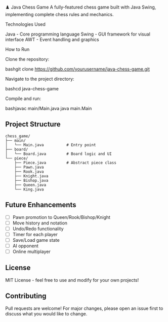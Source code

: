 ♟️ Java Chess Game
A fully-featured chess game built with Java Swing, implementing complete chess rules and mechanics.

Technologies Used

Java - Core programming language
Swing - GUI framework for visual interface
AWT - Event handling and graphics

How to Run

Clone the repository:

bashgit clone https://github.com/yourusername/java-chess-game.git

Navigate to the project directory:

bashcd java-chess-game

Compile and run:

bashjavac main/Main.java
java main.Main

## Project Structure
```
chess_game/
├── main/
│   └── Main.java          # Entry point
├── board/
│   └── Board.java         # Board logic and UI
└── piece/
    ├── Piece.java         # Abstract piece class
    ├── Pawn.java
    ├── Rook.java
    ├── Knight.java
    ├── Bishop.java
    ├── Queen.java
    └── King.java
```

## Future Enhancements

- [ ] Pawn promotion to Queen/Rook/Bishop/Knight
- [ ] Move history and notation
- [ ] Undo/Redo functionality
- [ ] Timer for each player
- [ ] Save/Load game state
- [ ] AI opponent
- [ ] Online multiplayer

## License

MIT License - feel free to use and modify for your own projects!

## Contributing

Pull requests are welcome! For major changes, please open an issue first to discuss what you would like to change.
